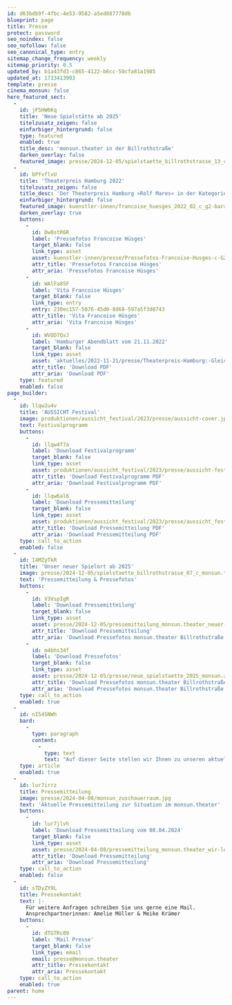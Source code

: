 ```yaml
---
id: d63bdb9f-4fbc-4e53-9582-a5ed887778db
blueprint: page
title: Presse
protect: password
seo_noindex: false
seo_nofollow: false
seo_canonical_type: entry
sitemap_change_frequency: weekly
sitemap_priority: 0.5
updated_by: b1a43fd3-c865-4122-b6cc-50cfa81a1985
updated_at: 1733413903
template: presse
cinema_monsun: false
hero_featured_sect:
  -
    id: jF5HW6Kq
    title: 'Neue Spielstätte ab 2025'
    titelzusatz_zeigen: false
    einfarbiger_hintergrund: false
    type: featured
    enabled: true
    title_desc: 'monsun.theater in der Billrothstraße'
    darken_overlay: false
    featured_image: presse/2024-12-05/spielstaette_billrothstrasse_13_c_monsun.theater.jpg
  -
    id: bPfvflvU
    title: 'Theaterpreis Hamburg 2022'
    titelzusatz_zeigen: false
    title_desc: 'Der Theaterpreis Hamburg »Rolf Mares« in der Kategorie Sonderpreis für außergewöhnliche Leistungen im Rahmen des Hamburger Theaterlebens geht in diesem Jahr an Francoise Hüsges.'
    einfarbiger_hintergrund: false
    featured_image: kuenstler-innen/francoise_huesges_2022_02_c_g2-baraniak.jpg
    darken_overlay: true
    buttons:
      -
        id: Dw0stR6R
        label: 'Pressefotos Francoise Hüsges'
        target_blank: false
        link_type: asset
        asset: kuenstler-innen/presse/Pressefotos-Francoise-Husges-c-G2-Baraniak-monsun.theater.zip
        attr_title: 'Pressefotos Francoise Hüsges'
        attr_aria: 'Pressefotos Francoise Hüsges'
      -
        id: WAlFa85F
        label: 'Vita Francoise Hüsges'
        target_blank: false
        link_type: entry
        entry: 230ec157-5076-45d0-8d68-597a5f3d0743
        attr_title: 'Vita Francoise Hüsges'
        attr_aria: 'Vita Francoise Hüsges'
      -
        id: WVOD7QsJ
        label: 'Hamburger Abendblatt vom 21.11.2022'
        target_blank: false
        link_type: asset
        asset: 'aktuelles/2022-11-21/presse/Theaterpreis-Hamburg:-Gleich-zwei-Uberraschungen-unter-den-Ausgezeichneten---Hamburger-Abendblatt.pdf'
        attr_title: 'Download PDF'
        attr_aria: 'Download PDF'
    type: featured
    enabled: false
page_builder:
  -
    id: llqw2u4v
    title: 'AUSSICHT Festival'
    image: produktionen/aussicht_festival/2023/presse/aussicht-cover.jpg
    text: Festivalprogramm
    buttons:
      -
        id: llqw4f7a
        label: 'Download Festivalprogramm'
        target_blank: false
        link_type: asset
        asset: produktionen/aussicht_festival/2023/presse/aussicht-festival-programm-2023.pdf
        attr_title: 'Download Festivalprogramm PDF'
        attr_aria: 'Download Festivalprogramm PDF'
      -
        id: llqw6al6
        label: 'Download Pressemitteilung'
        target_blank: false
        link_type: asset
        asset: produktionen/aussicht_festival/2023/presse/aussicht_festival2023_pressemitteilung_monsun.theater.pdf
        attr_title: 'Download Pressemitteilung PDF'
        attr_aria: 'Download Pressemitteilung PDF'
    type: call_to_action
    enabled: false
  -
    id: I4MZyTkR
    title: 'Unser neuer Spielort ab 2025'
    image: presse/2024-12-05/spielstaette_billrothstrasse_07_c_monsun.theater.jpg
    text: 'Pressemitteilung & Pressefotos'
    buttons:
      -
        id: V3VspIgR
        label: 'Download Pressemitteilung'
        target_blank: false
        link_type: asset
        asset: presse/2024-12-05/pressemitteilung_monsun.theater_neuer-spielort-furs-theater_dezember-2024.pdf
        attr_title: 'Download Pressemitteilung'
        attr_aria: 'Download Pressefotos monsun.theater Billrothstraße'
      -
        id: m4bhs34f
        label: 'Download Pressefotos'
        target_blank: false
        link_type: asset
        asset: presse/2024-12-05/presse/neue_spielstaette_2025_monsun.zip
        attr_title: 'Download Pressefotos monsun.theater Billrothstraße'
        attr_aria: 'Download Pressefotos monsun.theater Billrothstraße'
    type: call_to_action
    enabled: true
  -
    id: nI545NWh
    bard:
      -
        type: paragraph
        content:
          -
            type: text
            text: "Auf dieser Seite stellen wir Ihnen zu unseren aktuellen Veranstaltungen Pressemitteilung als PDF sowie ausgesuchtes Bildmaterial in hochauflösender Qualität als Download zur Verfügung.\_"
    type: article
    enabled: true
  -
    id: lur7irrz
    title: Pressemitteilung
    image: presse/2024-04-08/monsun_zuschauerraum.jpg
    text: 'Aktuelle Pressemitteilung zur Situation im monsun.theater'
    buttons:
      -
        id: lur7jlvh
        label: 'Download Pressemitteilung vom 08.04.2024'
        target_blank: false
        link_type: asset
        asset: presse/2024-04-08/pressemitteilung_monsun.theater_wir-leben.pdf
        attr_title: 'Download Pressemitteilung'
        attr_aria: 'Download Pressemitteilung'
    type: call_to_action
    enabled: false
  -
    id: sTDyZY9L
    title: Pressekontakt
    text: |-
      Für weitere Anfragen schreiben Sie uns gerne eine Mail.
      Ansprechpartnerinnen: Amelie Möller & Meike Krämer
    buttons:
      -
        id: dTGTRc89
        label: 'Mail Presse'
        target_blank: false
        link_type: email
        email: presse@monsun.theater
        attr_title: Pressekontakt
        attr_aria: Pressekontakt
    type: call_to_action
    enabled: true
parent: home
---
```

